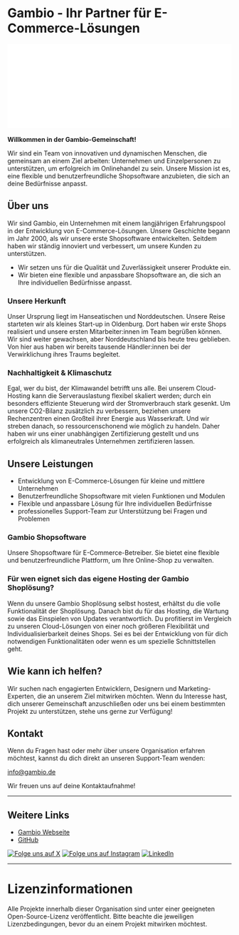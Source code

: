 # Gambio - Ihr Partner für E-Commerce-Lösungen

[![Gambio Logo](https://github.com/gambio/.github/blob/main/profile/gambio-logo-text-trans-white.png)](https://www.gambio.de)

**Willkommen in der Gambio-Gemeinschaft!**

Wir sind ein Team von innovativen und dynamischen Menschen, die gemeinsam an einem Ziel arbeiten: Unternehmen und Einzelpersonen zu unterstützen, um erfolgreich im Onlinehandel zu sein. Unsere Mission ist es, eine flexible und benutzerfreundliche Shopsoftware anzubieten, die sich an deine Bedürfnisse anpasst.

## Über uns

Wir sind Gambio, ein Unternehmen mit einem langjährigen Erfahrungspool in der Entwicklung von E-Commerce-Lösungen. Unsere Geschichte begann im Jahr 2000, als wir unsere erste Shopsoftware entwickelten. Seitdem haben wir ständig innoviert und verbessert, um unsere Kunden zu unterstützen.

* Wir setzen uns für die Qualität und Zuverlässigkeit unserer Produkte ein.
* Wir bieten eine flexible und anpassbare Shopsoftware an, die sich an Ihre individuellen Bedürfnisse anpasst.

### Unsere Herkunft

Unser Ursprung liegt im Hanseatischen und Norddeutschen. Unsere Reise starteten wir als kleines Start-up in Oldenburg. Dort haben wir erste Shops realisiert und unsere ersten Mitarbeiter:innen im Team begrüßen können. Wir sind weiter gewachsen, aber Norddeutschland bis heute treu geblieben. Von hier aus haben wir bereits tausende Händler:innen bei der Verwirklichung ihres Traums begleitet.


### Nachhaltigkeit & Klimaschutz

Egal, wer du bist, der Klimawandel betrifft uns alle. Bei unserem Cloud-Hosting kann die Serverauslastung flexibel skaliert werden; durch ein besonders effiziente Steuerung wird der Stromverbrauch stark gesenkt. Um unsere CO2-Bilanz zusätzlich zu verbessern, beziehen unsere Rechenzentren einen Großteil ihrer Energie aus Wasserkraft. Und wir streben danach, so ressourcenschonend wie möglich zu handeln. Daher haben wir uns einer unabhängigen Zertifizierung gestellt und uns erfolgreich als klimaneutrales Unternehmen zertifizieren lassen.


## Unsere Leistungen

* Entwicklung von E-Commerce-Lösungen für kleine und mittlere Unternehmen
* Benutzerfreundliche Shopsoftware mit vielen Funktionen und Modulen
* Flexible und anpassbare Lösung für Ihre individuellen Bedürfnisse
* professionelles Support-Team zur Unterstützung bei Fragen und Problemen

### Gambio Shopsoftware

Unsere Shopsoftware für E-Commerce-Betreiber. Sie bietet eine flexible und benutzerfreundliche Plattform, um Ihre Online-Shop zu verwalten.


### Für wen eignet sich das eigene Hosting der Gambio Shoplösung?

Wenn du unsere Gambio Shoplösung selbst hostest, erhältst du die volle Funktionalität der Shoplösung. Danach bist du für das Hosting, die Wartung sowie das Einspielen von Updates verantwortlich. Du profitierst im Vergleich zu unseren Cloud-Lösungen von einer noch größeren Flexibilität und Individualisierbarkeit deines Shops. Sei es bei der Entwicklung von für dich notwendigen Funktionalitäten oder wenn es um spezielle Schnittstellen geht.


## Wie kann ich helfen?

Wir suchen nach engagierten Entwicklern, Designern und Marketing-Experten, die an unserem Ziel mitwirken möchten. Wenn du Interesse hast, dich unserer Gemeinschaft anzuschließen oder uns bei einem bestimmten Projekt zu unterstützen, stehe uns gerne zur Verfügung!

## Kontakt

Wenn du Fragen hast oder mehr über unsere Organisation erfahren möchtest, kannst du dich direkt an unseren Support-Team wenden:

[info@gambio.de](mailto:info@gambio.de)

Wir freuen uns auf deine Kontaktaufnahme!

---

## Weitere Links

* [Gambio Webseite](https://www.gambio.de)
* [GitHub](https://github.com/gambio/gx)

[![Folge uns auf X](https://img.shields.io/twitter/follow/gambio?style=social&label=Follow)](https://x.com/gambio)
[![Folge uns auf Instagram](https://img.shields.io/badge/Instagram-%23E4405F.svg?logo=Instagram&logoColor=white)](https://instagram.com/gambio_shopsoftware)
[![LinkedIn](https://img.shields.io/badge/Linkedin-%230077B5.svg?logo=linkedin&logoColor=white)](https://www.linkedin.com/company/gambio-gmbh)


---

# Lizenzinformationen

Alle Projekte innerhalb dieser Organisation sind unter einer geeigneten Open-Source-Lizenz veröffentlicht. Bitte beachte die jeweiligen Lizenzbedingungen, bevor du an einem Projekt mitwirken möchtest.

